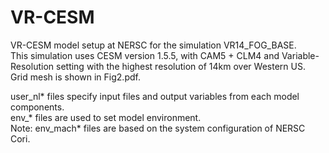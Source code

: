 # VR-CESM

VR-CESM model setup at NERSC for the simulation VR14_FOG_BASE.<br>
This simulation uses CESM version 1.5.5, with CAM5 + CLM4 and Variable-Resolution setting with the highest resolution of 14km over Western US.<br>
Grid mesh is shown in Fig2.pdf.<br>

user_nl* files specify input files and output variables from each model components.<br>
env_* files are used to set model environment.<br>
Note: env_mach* files are based on the system configuration of NERSC Cori.  
